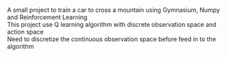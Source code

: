 A small project to train a car to cross a mountain using Gymnasium, Numpy and Reinforcement Learning  
This project use Q learning algorithm with discrete observation space and action space   
Need to discretize the continuous observation space before feed in to the algorithm   
